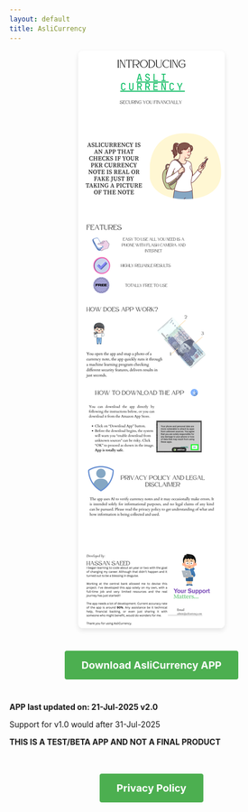 ```yaml
---
layout: default
title: AsliCurrency
---
```


<style>
.gallery {
  display: flex;
  flex-wrap: wrap;
  justify-content: center;
  gap: 15px;
  margin-bottom: 30px;
}

.gallery img {
  max-width: 100%;
  height: auto;
  border-radius: 8px;
  box-shadow: 0 4px 8px rgba(0, 0, 0, 0.1);
}

.download-section {
  text-align: center;
  margin: 40px 0;
}

.button {
  display: inline-block;
  background-color: #4CAF50;
  color: white;
  padding: 15px 30px;
  text-decoration: none;
  border-radius: 4px;
  font-size: 18px;
  font-weight: bold;
  transition: background-color 0.3s;
}

.button:hover {
  background-color: #45a049;
}

.footer {
  text-align: center;
  margin-top: 3rem;
}
</style>

<!-- Banners -->
<div class="gallery">
  <img src="css/assets/top1.png" alt="Top banner">
</div>

<!-- Download button -->
<div class="download-section">
  <a class="button"
     href="https://github.com/nedge-developers/aslicurrency/releases/download/v2.0/app-release.apk"
     target="_blank" rel="noopener">
    Download AsliCurrency APP
  </a>
</div>
<div>
  <p> <b>APP last updated on: 21-Jul-2025 v2.0</b> </p>
  <p> Support for v1.0 would after 31-Jul-2025</p>
  <p> <b>THIS IS A TEST/BETA APP AND NOT A FINAL PRODUCT</b> </p>
</div>
<!-- Footer -->
<div class="footer">
  <a class="button"
     href="/privacy/"
     target="_blank" rel="noopener">
    Privacy Policy
  </a>
</div>

